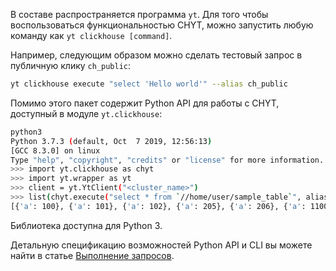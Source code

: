 В составе распространяется программа `yt`. Для того чтобы воспользоваться функциональностью CHYT, можно запустить любую команду как `yt clickhouse [command]`.

Например, следующим образом можно сделать тестовый запрос в публичную клику `ch_public`:

```bash
yt clickhouse execute "select 'Hello world'" --alias ch_public
```

Помимо этого пакет содержит Python API для работы с CHYT, доступный в модуле `yt.clickhouse`:

```bash
python3
Python 3.7.3 (default, Oct  7 2019, 12:56:13)
[GCC 8.3.0] on linux
Type "help", "copyright", "credits" or "license" for more information.
>>> import yt.clickhouse as chyt
>>> import yt.wrapper as yt
>>> client = yt.YtClient("<cluster_name>")
>>> list(chyt.execute("select * from `//home/user/sample_table`", alias="ch_public", client=client))
[{'a': 100}, {'a': 101}, {'a': 102}, {'a': 205}, {'a': 206}, {'a': 1100}]
```

Библиотека доступна для Python 3.

Детальную спецификацию возможностей Python API и CLI вы можете найти в статье [Выполнение запросов](../../../../user-guide/data-processing/chyt/reference/execute.md).
